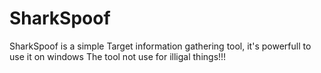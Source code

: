 # SharkSpoof
SharkSpoof is a simple Target information gathering tool, it's powerfull to use it on windows
The tool not use for illigal things!!!

